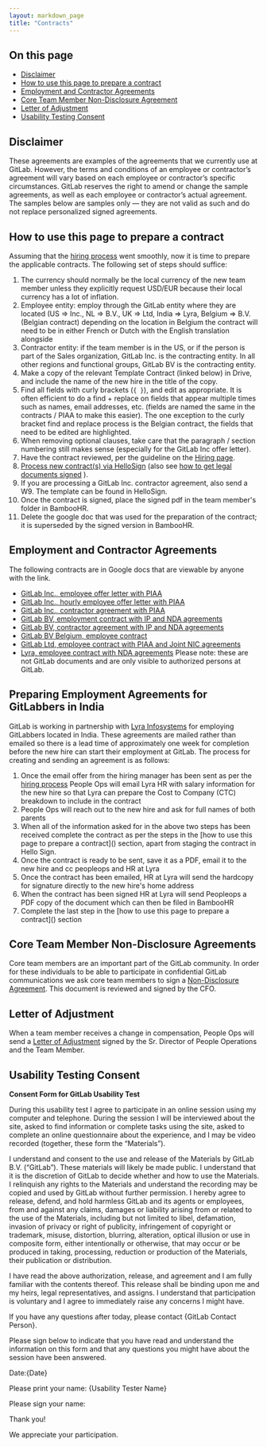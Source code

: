 ```yaml
---
layout: markdown_page
title: "Contracts"
---
```


## On this page

* [Disclaimer](#disclaimer)
* [How to use this page to prepare a contract](#how-to-use)
* [Employment and Contractor Agreements](#employee-contractor-agreements)
* [Core Team Member Non-Disclosure Agreement](#core-team-nda)
* [Letter of Adjustment](#letter-of-adjustment)
* [Usability Testing Consent](#usability-consent)

## Disclaimer <a name="disclaimer"></a>

These agreements are examples of the agreements that we currently use at GitLab. However, the terms and conditions of an employee or
contractor’s agreement will vary based on each employee or contractor’s specific circumstances. GitLab reserves the right to amend or
change the sample agreements, as well as each employee or contractor’s actual agreement. The samples below are samples only — they are not
valid as such and do not replace personalized signed agreements.

## How to use this page to prepare a contract <a name="how-to-use"></a>

Assuming that the [hiring process](https://about.gitlab.com/handbook/hiring/) went smoothly, now it is time to prepare the applicable contracts.
The following set of steps should suffice:

1. The currency should normally be the local currency of the new team member unless they explicitly request USD/EUR because their local currency has a lot of inflation.
1. Employee entity: employ through the GitLab entity where they are located (US => Inc., NL => B.V., UK => Ltd, India => Lyra, Belgium => B.V.(Belgian contract) depending on the location in Belgium the contract will need to be in either French or Dutch with the English translation alongside
1. Contractor entity: if the team member is in the US, or if the person is part of the Sales organization, GitLab Inc. is the contracting entity. In all other regions and functional groups, GitLab BV is the contracting entity.
1. Make a copy of the relevant Template Contract (linked below) in Drive, and include the name of the new hire in the title of the copy.
1. Find all fields with curly brackets (` { } `), and edit as appropriate. It is often efficient to do a find + replace on fields that appear multiple times such as names, email
addresses, etc. (fields are named the same in the contracts / PIAA to make this easier). The one exception to the curly bracket find and replace process is the Belgian contract, the fields that need to be edited are highlighted.
1. When removing optional clauses, take care that the paragraph / section numbering still makes sense (especially for the GitLab Inc offer letter).
1. Have the contract reviewed, per the guideline on the [Hiring page](https://about.gitlab.com/handbook/hiring/#prep-contracts).
1. [Process new contract(s) via HelloSign](https://about.gitlab.com/handbook/people-operations/sop/#hellosign) (also see [how to get legal documents signed](https://about.gitlab.com/handbook/signing-legal-documents) ).
1. If you are processing a GitLab Inc. contractor agreement, also send a W9. The template can be found in HelloSign.
1. Once the contract is signed, place the signed pdf in the team member's folder in BambooHR.
1. Delete the google doc that was used for the preparation of the contract; it is superseded by the signed version in BambooHR.


## Employment and Contractor Agreements<a name="employee-contractor-agreements"></a>

The following contracts are in Google docs that are viewable by anyone with the link.

- [GitLab Inc., employee offer letter with PIAA](https://docs.google.com/document/d/1-55l7O7L2BOMzFBsHLKheJW4v_1HfU-SiAKxSOlk9cQ/edit)
- [GitLab Inc., hourly employee offer letter with PIAA](https://docs.google.com/document/d/1JyCxKbTwt_8gL5X1o2TYvxoTRQo1y2nxdy6CAcpYnfk/edit#)
- [GitLab Inc., contractor agreement with PIAA](https://docs.google.com/document/d/1TJXiS8LLwyFZSUH2eKj3Y24TYoqDEnLV7b9WFXfnPs8/edit)
- [GitLab BV, employment contract with IP and NDA agreements](https://docs.google.com/document/d/1aWeNkw0J5O-BOBZXi8U0LUDEnjcvuWWiQXHVy-f_Pz0/edit#)
- [GitLab BV, contractor agreement with IP and NDA agreements](https://docs.google.com/document/d/1jlzCpJqHx_pY0yFKf7FrAB8pBUc6tazqv5TA9MhK3-g/edit#)
- [GitLab BV Belgium, employee contract](https://docs.google.com/document/d/1eLTL6vgVluDUNpOnYtsjfB7wZcGm6TliGZrGByjon0M/edit)
- [GitLab Ltd, employee contract with PIAA and Joint NIC agreements](https://docs.google.com/document/d/1H8BhvyrBTPuQ4_QGo08wIio38XISndqlONi9eqjdj2Y/edit#heading=h.bfk8qrda3d2r)
- [Lyra, employee contract with NDA agreements](https://docs.google.com/document/d/1Ua4Q9gA2C5QM_L3HlJy8Zb77cJtxSJ6EOA6gynvBRTQ/edit) Please note: these are not GitLab documents and are only  visible to authorized persons at GitLab.

## Preparing Employment Agreements for GitLabbers in India

GitLab is working in partnership with [Lyra Infosystems](http://lyrainfo.com/) for employing GitLabbers located in India. These agreements are mailed rather than emailed so there is a lead time of approximately one week for completion before the new hire can start their employment at GitLab. The process for creating and sending an agreement is as follows:

1. Once the email offer from the hiring manager has been sent as per the [hiring process](https://about.gitlab.com/handbook/hiring/) People Ops will email Lyra HR with salary information for the new hire so that Lyra can prepare the Cost to Company (CTC) breakdown to include in the contract
1. People Ops will reach out to the new hire and ask for full names of both parents
1. When all of the information asked for in the above two steps has been received complete the contract as per the steps in the [how to use this page to prepare a contract](<a name="how-to-use"></a>) section, apart from staging the contract in Hello Sign.
1. Once the contract is ready to be sent, save it as a PDF, email it to the new hire and cc peopleops and HR at Lyra
1. Once the contract has been emailed, HR at Lyra will send the hardcopy for signature directly to the new hire's home address
1. When the contract has been signed HR at Lyra will send Peopleops a PDF copy of the document which can then be filed in BambooHR
1. Complete the last step in the [how to use this page to prepare a contract](<a name="how-to-use"></a>) section


## Core Team Member Non-Disclosure Agreements <a name="core-team-nda"></a>

Core team members are an important part of the GitLab community. In order for these individuals to be able to participate in confidential GitLab communications we ask core team members to sign a [Non-Disclosure Agreement](https://docs.google.com/a/gitlab.com/document/d/18nYA_UoTqLY_L-rW5qGJxLJfxDGwK5v_NXZVg1hoQzM/edit?usp=sharing). This document is reviewed and signed by the CFO.

## Letter of Adjustment <a name="letter-of-adjustment"></a>

When a team member receives a change in compensation, People Ops will send a [Letter of Adjustment](https://docs.google.com/document/d/1lxx92gGXL6hltRxKn0I6D8a8dHtvFBnElDf7dAlxkkQ/edit) signed by the Sr. Director of People Operations and the Team Member.

## Usability Testing Consent<a name="usability-consent"></a>

**Consent Form for GitLab Usability Test**


During this usability test I agree to participate in an online session using my computer and telephone. During the session I will be interviewed about the site, asked to find information or complete tasks using the site, asked to complete an online questionnaire about the experience, and I may be video recorded (together, these form the “Materials”).

I understand and consent to the use and release of the Materials by GitLab B.V. (“GitLab”). These materials will likely be made public. I understand that it is the discretion of GitLab to decide whether and how to use the Materials. I relinquish any rights to the Materials and understand the recording may be copied and used by GitLab without further permission. I hereby agree to release, defend, and hold harmless GitLab and its agents or employees, from and against any claims, damages or liability arising from or related to the use of the Materials, including but not limited to libel, defamation, invasion of privacy or right of publicity, infringement of copyright or trademark, misuse, distortion, blurring, alteration, optical illusion or use in composite form, either intentionally or otherwise, that may occur or be produced in taking, processing, reduction or production of the Materials, their publication or distribution.

I have read the above authorization, release, and agreement and I am fully familiar with the contents thereof. This release shall be binding upon me and my heirs, legal representatives, and assigns. I understand that participation is voluntary and I agree to immediately raise any concerns I might have.

If you have any questions after today, please contact {GitLab Contact Person}.


Please sign below to indicate that you have read and understand the information on this form and that any questions you might have about the session have been answered.


Date:{Date}

Please print your name: {Usability Tester Name}

Please sign your name:

Thank you!

We appreciate your participation.
